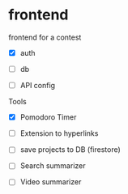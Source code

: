 # frontend
frontend for a contest

- [x] auth
- [ ] db
- [ ] API config


Tools 
- [x] Pomodoro Timer
- [ ] Extension to hyperlinks
- [ ] save projects to DB (firestore)

- [ ] Search summarizer
- [ ] Video summarizer
